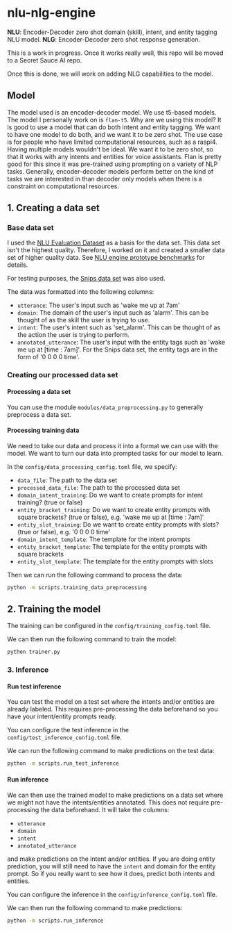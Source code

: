 # nlu-nlg-engine
**NLU**: Encoder-Decoder zero shot domain (skill), intent, and entity tagging NLU model.
**NLG**: Encoder-Decoder zero shot response generation.

This is a work in progress. Once it works really well, this repo will be moved to a Secret Sauce AI repo.

Once this is done, we will work on adding NLG capabilities to the model.

## Model
The model used is an encoder-decoder model. We use t5-based models. The model I personally work on is `flan-t5`. Why are we using this model? It is good to use a model that can do both intent and entity tagging. We want to have one model to do both, and we want it to be zero shot. The use case is for people who have limited computational resources, such as a raspi4. Having multiple models wouldn't be ideal. We want it to be zero shot, so that it works with any intents and entities for voice assistants. Flan is pretty good for this since it was pre-trained using prompting on a variety of NLP tasks. Generally, encoder-decoder models perform better on the kind of tasks we are interested in than decoder only models when there is a constraint on computational resources.

## 1. Creating a data set

### Base data set
I used the [NLU Evaluation Dataset](https://github.com/xliuhw/NLU-Evaluation-Data) as a basis for the data set. This data set isn't the highest quality. Therefore, I worked on it and created a smaller data set of higher quality data. See [NLU engine prototype benchmarks](https://github.com/secretsauceai/NLU-engine-prototype-benchmarks) for details.

For testing purposes, the [Snips data set](https://github.com/snipsco/snips-nlu-metrics/tree/master/samples) was also used. 

The data was formatted into the following columns:
- `utterance`: The user's input such as 'wake me up at 7am'
- `domain`: The domain of the user's input such as 'alarm'. This can be thought of as the skill the user is trying to use.
- `intent`: The user's intent such as 'set_alarm'. This can be thought of as the action the user is trying to perform.
- `annotated_utterance`: The user's input with the entity tags such as 'wake me up at [time : 7am]'. For the Snips data set, the entity tags are in the form of '0 0 0 0 time'.

### Creating our processed data set

#### Processing a data set
You can use the module `modules/data_preprocessing.py` to generally preprocess a data set.

#### Processing training data
We need to take our data and process it into a format we can use with the model. We want to turn our data into prompted tasks for our model to learn. 

In the `config/data_processing_config.toml` file, we specify:
- `data_file`: The path to the data set
- `processed_data_file`: The path to the processed data set
- `domain_intent_training`: Do we want to create prompts for intent training? (true or false)
- `entity_bracket_training`: Do we want to create entity prompts with square brackets? (true or false), e.g. 'wake me up at [time : 7am]'
- `entity_slot_training`: Do we want to create entity prompts with slots? (true or false), e.g. '0 0 0 0 time'
- `domain_intent_template`: The template for the intent prompts
- `entity_bracket_template`: The template for the entity prompts with square brackets
- `entity_slot_template`: The template for the entity prompts with slots

Then we can run the following command to process the data:
```bash
python -m scripts.training_data_preprocessing
```

## 2. Training the model
The training can be configured in the `config/training_config.toml` file.

We can then run the following command to train the model:
```bash
python trainer.py
```

### 3. Inference

#### Run test inference
You can test the model on a test set where the intents and/or entities are already labeled. This requires pre-processing the data beforehand so you have your intent/entity prompts ready. 

You can configure the test inference in the `config/test_inference_config.toml` file.

We can run the following command to make predictions on the test data:
```bash
python -m scripts.run_test_inference
```

#### Run inference
We can then use the trained model to make predictions on a data set where we might not have the intents/entities annotated. This does not require pre-processing the data beforehand. It will take the columns:
 - `utterance`
 - `domain`
 - `intent`
 - `annotated_utterance`

 and make predictions on the intent and/or entities. If you are doing entity prediction, you will still need to have the `intent` and domain for the entity prompt. So if you really want to see how it does, predict both intents and entities.

You can configure the inference in the `config/inference_config.toml` file.


We can then run the following command to make predictions:
```bash
python -m scripts.run_inference
```
